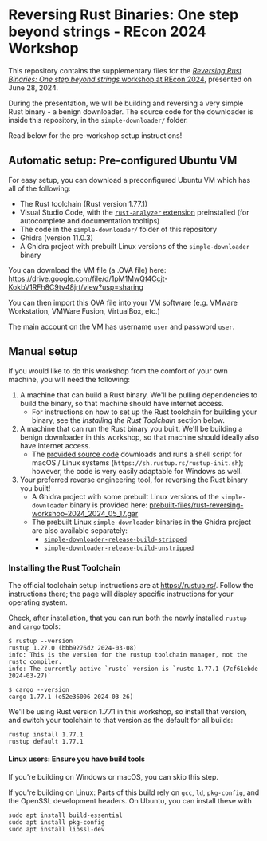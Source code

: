 # Reversing Rust Binaries: One step beyond strings - REcon 2024 Workshop

This repository contains the supplementary files for the [_Reversing Rust Binaries: One step beyond strings_ workshop at REcon 2024](https://cfp.recon.cx/recon2024/talk/QCA37X/), presented on June 28, 2024.

During the presentation, we will be building and reversing a very simple Rust binary - a benign downloader. The source code for the downloader is inside this repository, in the `simple-downloader/` folder.

Read below for the pre-workshop setup instructions!

## Automatic setup: Pre-configured Ubuntu VM

For easy setup, you can download a preconfigured Ubuntu VM which has all of the following:

- The Rust toolchain (Rust version 1.77.1)
- Visual Studio Code, with the [`rust-analyzer` extension](https://marketplace.visualstudio.com/items?itemName=rust-lang.rust-analyzer) preinstalled (for autocomplete and documentation tooltips)
- The code in the `simple-downloader/` folder of this repository
- Ghidra (version 11.0.3)
- A Ghidra project with prebuilt Linux versions of the `simple-downloader` binary

You can download the VM file (a .OVA file) here: https://drive.google.com/file/d/1pM1MwQf4Ccjt-KokbV1RFh8C9tv48jrt/view?usp=sharing

You can then import this OVA file into your VM software (e.g. VMware Workstation, VMWare Fusion, VirtualBox, etc.)

The main account on the VM has username `user` and password `user`.

## Manual setup

If you would like to do this workshop from the comfort of your own machine, you will need the following:

1) A machine that can build a Rust binary. We'll be pulling dependencies to build the binary, so that machine should have internet access.
    - For instructions on how to set up the Rust toolchain for building your binary, see the _Installing the Rust Toolchain_ section below.
2) A machine that can run the Rust binary you built. We'll be building a benign downloader in this workshop, so that machine should ideally also have internet access.
    - The [provided source code](https://github.com/cxiao/rust-reversing-workshop-recon-2024/blob/main/simple-downloader/src/main.rs) downloads and runs a shell script for macOS / Linux systems (`https://sh.rustup.rs/rustup-init.sh`); however, the code is very easily adaptable for Windows as well.
3) Your preferred reverse engineering tool, for reversing the Rust binary you built!
    - A Ghidra project with some prebuilt Linux versions of the `simple-downloader` binary is provided here: [prebuilt-files/rust-reversing-workshop-2024_2024_05_17.gar](https://github.com/cxiao/rust-reversing-workshop-recon-2024/blob/main/prebuilt-files/rust-reversing-workshop-2024_2024_05_17.gar)
    - The prebuilt Linux `simple-downloader` binaries in the Ghidra project are also available separately:
        - [`simple-downloader-release-build-stripped`](https://github.com/cxiao/rust-reversing-workshop-recon-2024/blob/main/prebuilt-files/simple-downloader-release-build-stripped)
        - [`simple-downloader-release-build-unstripped`](https://github.com/cxiao/rust-reversing-workshop-recon-2024/blob/main/prebuilt-files/simple-downloader-release-build-unstripped)

### Installing the Rust Toolchain

The official toolchain setup instructions are at https://rustup.rs/. Follow the instructions there; the page will display specific instructions for your operating system.

Check, after installation, that you can run both the newly installed `rustup` and `cargo` tools:

```
$ rustup --version
rustup 1.27.0 (bbb9276d2 2024-03-08)
info: This is the version for the rustup toolchain manager, not the rustc compiler.
info: The currently active `rustc` version is `rustc 1.77.1 (7cf61ebde 2024-03-27)`
```

```
$ cargo --version
cargo 1.77.1 (e52e36006 2024-03-26)
```

We'll be using Rust version 1.77.1 in this workshop, so install that version, and switch your toolchain to that version as the default for all builds:

```
rustup install 1.77.1
rustup default 1.77.1
```

#### Linux users: Ensure you have build tools

If you're building on Windows or macOS, you can skip this step.

If you're building on Linux: Parts of this build rely on `gcc`, `ld`, `pkg-config`, and the OpenSSL development headers. On Ubuntu, you can install these with

```
sudo apt install build-essential
sudo apt install pkg-config
sudo apt install libssl-dev
```
